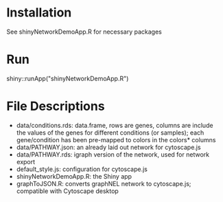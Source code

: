 # Installation 

See shinyNetworkDemoApp.R for necessary packages 

# Run 

shiny::runApp("shinyNetworkDemoApp.R")

# File Descriptions 

* data/conditions.rds: data.frame, rows are genes, columns are include the values of the genes for different conditions (or samples); each gene/condition has been pre-mapped to colors in the colors* columns 
* data/PATHWAY.json: an already laid out network for cytoscape.js 
* data/PATHWAY.rds: igraph version of the network, used for network export 
* default_style.js: configuration for cytoscape.js 
* shinyNetworkDemoApp.R: the Shiny app
* graphToJSON.R: converts graphNEL network to cytoscape.js; compatible with Cytoscape desktop
